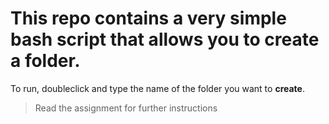# This repo contains a very simple bash script that allows you to create a folder.

To run, doubleclick and type the name of the folder you want to **create**.
> Read the assignment for further instructions

